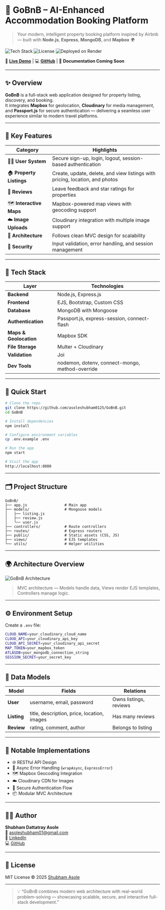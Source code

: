 # 🏡 GoBnB – AI-Enhanced Accommodation Booking Platform

> Your modern, intelligent property booking platform inspired by Airbnb — built with **Node.js**, **Express**, **MongoDB**, and **Mapbox** 🌍  

![Tech Stack](https://img.shields.io/badge/Stack-MERN-blue?style=flat-square)
![License](https://img.shields.io/badge/License-MIT-green)
![Deployed on Render](https://img.shields.io/badge/Deployed-Render-purple)

🔗 **[Live Demo](https://gobnb-3cmh.onrender.com)** | 💻 **[GitHub](https://github.com/asoleshubham0125/GoBnB)** | 📖 **Documentation Coming Soon**

---

## ✨ Overview
**GoBnB** is a full-stack web application designed for property listing, discovery, and booking.  
It integrates **Mapbox** for geolocation, **Cloudinary** for media management, and **Passport.js** for secure authentication — delivering a seamless user experience similar to modern travel platforms.

---

## 🌟 Key Features

| Category | Highlights |
|-----------|-------------|
| 🧑‍💻 **User System** | Secure sign-up, login, logout, session-based authentication |
| 🏠 **Property Listings** | Create, update, delete, and view listings with pricing, location, and photos |
| 💬 **Reviews** | Leave feedback and star ratings for properties |
| 🗺️ **Interactive Maps** | Mapbox-powered map views with geocoding support |
| ☁️ **Image Uploads** | Cloudinary integration with multiple image support |
| 🧱 **Architecture** | Follows clean MVC design for scalability |
| 🔐 **Security** | Input validation, error handling, and session management |

---

## 🧰 Tech Stack

| Layer | Technologies |
|--------|---------------|
| **Backend** | Node.js, Express.js |
| **Frontend** | EJS, Bootstrap, Custom CSS |
| **Database** | MongoDB with Mongoose |
| **Authentication** | Passport.js, express-session, connect-flash |
| **Maps & Geolocation** | Mapbox SDK |
| **File Storage** | Multer + Cloudinary |
| **Validation** | Joi |
| **Dev Tools** | nodemon, dotenv, connect-mongo, method-override |

---

## 🚀 Quick Start

```bash
# Clone the repo
git clone https://github.com/asoleshubham0125/GoBnB.git
cd GoBnB

# Install dependencies
npm install

# Configure environment variables
cp .env.example .env

# Run the app
npm start

# Visit the app
http://localhost:8080
```

---

## 🗂️ Project Structure
```
GoBnB/
├── app.js                 # Main app
├── models/                # Mongoose models
│   ├── listing.js
│   ├── review.js
│   └── user.js
├── controllers/           # Route controllers
├── routes/                # Express routers
├── public/                # Static assets (CSS, JS)
├── views/                 # EJS templates
└── utils/                 # Helper utilities
```

---

## 🌍 Architecture Overview
![GoBnB Architecture](https://cdn-icons-png.flaticon.com/512/6646/6646245.png)
> MVC architecture — Models handle data, Views render EJS templates, Controllers manage logic.

---

## ⚙️ Environment Setup

Create a `.env` file:
```bash
CLOUD_NAME=your_cloudinary_cloud_name
CLOUD_API=your_cloudinary_api_key
CLOUD_API_SECRET=your_cloudinary_api_secret
MAP_TOKEN=your_mapbox_token
ATLASDB=your_mongodb_connection_string
SESSION_SECRET=your_secret_key
```

---

## 🧱 Data Models
| Model | Fields | Relations |
|--------|---------|------------|
| **User** | username, email, password | Owns listings, reviews |
| **Listing** | title, description, price, location, images | Has many reviews |
| **Review** | rating, comment, author | Belongs to listing |

---

## 🧩 Notable Implementations
- 🌐 RESTful API Design  
- 🧠 Async Error Handling (`wrapAsync`, `ExpressError`)  
- 🗺️ Mapbox Geocoding Integration  
- ☁️ Cloudinary CDN for Images  
- 🔐 Secure Authentication Flow  
- 📦 Modular MVC Architecture  

---

## 👨‍💻 Author
**Shubham Dattatray Asole**  
📧 [asoleshubham01@gmail.com](mailto:asoleshubham01@gmail.com)  
🔗 [LinkedIn](https://www.linkedin.com/in/shubham-asole)  
💻 [GitHub](https://github.com/asoleshubham0125)

---

## 🧾 License
MIT License © 2025 [Shubham Asole](https://github.com/asoleshubham0125)

---

> 💡 “GoBnB combines modern web architecture with real-world problem-solving — showcasing scalable, secure, and interactive full-stack development.”